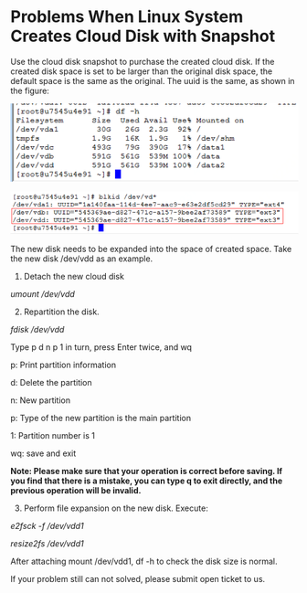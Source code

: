 # Problems When Linux System Creates Cloud Disk with Snapshot



Use the cloud disk snapshot to purchase the created cloud disk. If the created disk space is set to be larger than the original disk space, the default space is the same as the original. The uuid is the same, as shown in the figure:

![](https://github.com/jdcloudcom/cn/blob/cn-VirtualMachine-Linux/image/Elastic-Compute/Virtual-Machine/Linux/Linux%E7%B3%BB%E7%BB%9F%E9%80%9A%E8%BF%87%E5%BF%AB%E7%85%A7%E5%88%9B%E5%BB%BA%E4%BA%91%E7%A1%AC%E7%9B%98%E9%97%AE%E9%A2%9801.png)

![](https://github.com/jdcloudcom/cn/blob/cn-VirtualMachine-Linux/image/Elastic-Compute/Virtual-Machine/Linux/Linux%E7%B3%BB%E7%BB%9F%E9%80%9A%E8%BF%87%E5%BF%AB%E7%85%A7%E5%88%9B%E5%BB%BA%E4%BA%91%E7%A1%AC%E7%9B%98%E9%97%AE%E9%A2%9802.png)

The new disk needs to be expanded into the space of created space. Take the new disk /dev/vdd as an example.

1. Detach the new cloud disk

*umount /dev/vdd*

2. Repartition the disk.

*fdisk /dev/vdd*

Type p d n p 1 in turn, press Enter twice, and wq


p: Print partition information

d: Delete the partition

n: New partition

p: Type of the new partition is the main partition

1: Partition number is 1

wq: save and exit

**Note: Please make sure that your operation is correct before saving. If you find that there is a mistake, you can type q to exit directly, and the previous operation will be invalid.**

3. Perform file expansion on the new disk. Execute:

*e2fsck -f /dev/vdd1*

*resize2fs /dev/vdd1*

After attaching mount /dev/vdd1, df -h to check the disk size is normal.

If your problem still can not solved, please submit open ticket to us.
